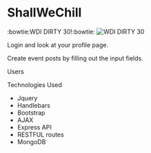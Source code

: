 # ShallWeChill
:bowtie:WDI DIRTY 30!:bowtie:
![WDI DIRTY 30](http://i.imgur.com/FOC3DmV.jpg)

Login and look at your profile page.

Create event posts by filling out the input fields.

Users

Technologies Used

* Jquery
* Handlebars
* Bootstrap
* AJAX
* Express API
* RESTFUL routes
* MongoDB

